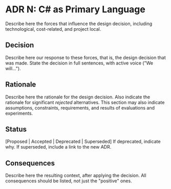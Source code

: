 # ADR N: C# as Primary Language
Describe here the forces that influence the design decision, including technological, cost-related, and project local. 

## Decision 
Describe here our response to these forces, that is, the design decision that was made. State the decision in full sentences, with active voice ("We will...").

## Rationale 
Describe here the rationale for the design decision. Also indicate the rationale for significant *rejected* alternatives. This section may also indicate assumptions, constraints, requirements, and results of evaluations and experiments.

## Status
[Proposed | Accepted | Deprecated | Superseded]
If deprecated, indicate why. If superseded, include a link to the new ADR. 

## Consequences
Describe here the resulting context, after applying the decision. All consequences should be listed, not just the "positive" ones. 
